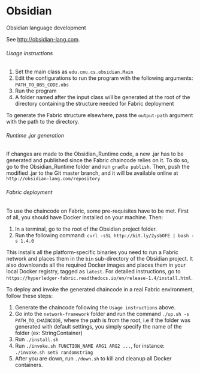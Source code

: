 # Obsidian
Obsidian language development

See http://obsidian-lang.com.

###### Usage instructions
1. Set the main class as `edu.cmu.cs.obsidian.Main`
2. Edit the configurations to run the program with the following arguments:
`PATH_TO_OBS_CODE.obs`
3. Run the program
4. A folder named after the input class will be generated at the root of the directory containing the structure needed for Fabric deployment

To generate the Fabric structure elsewhere, pass the `output-path` argument with the path to the directory.

###### Runtime .jar generation
If changes are made to the Obsidian_Runtime code, a new .jar has to be generated and published since the Fabric chaincode relies on it.
To do so, go to the Obsidian_Runtime folder and run `gradle publish`.
Then, push the modified .jar to the Git master branch, and it will be available online at `http://obsidian-lang.com/repository`

###### Fabric deployment
To use the chaincode on Fabric, some pre-requisites have to be met. First of all, you should have Docker installed on your machine. Then:
1. In a terminal, go to the root of the Obsidian project folder.
2. Run the following command: `curl -sSL http://bit.ly/2ysbOFE | bash -s 1.4.0`

This installs all the platform-specific binaries you need to run a Fabric network and places them in the `bin` sub-directory of the Obsidian project.
It also downloands all the required Docker images and places them in your local Docker registry, tagged as `latest`.
For detailed instructions, go to `https://hyperledger-fabric.readthedocs.io/en/release-1.4/install.html`.

To deploy and invoke the generated chaincode in a real Fabric environment, follow these steps:
1. Generate the chaincode following the `Usage instructions` above.
2. Go into the `network-framework` folder and run the command `./up.sh -s PATH_TO_CHAINCODE`, where the path is from the root, i.e if the folder was generated with default settings, you simply specify the name of the folder (ex: StringContainer)
3. Run `./install.sh`
3. Run `./invoke.sh FUNCTION_NAME ARG1 ARG2 ...`, for instance: `./invoke.sh setS randomstring`
4. After you are down, run `./down.sh` to kill and cleanup all Docker containers.
